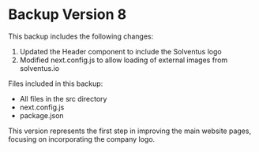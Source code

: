 # Backup Version 8

This backup includes the following changes:

1. Updated the Header component to include the Solventus logo
2. Modified next.config.js to allow loading of external images from solventus.io

Files included in this backup:

- All files in the src directory
- next.config.js
- package.json

This version represents the first step in improving the main website pages, focusing on incorporating the company logo.
